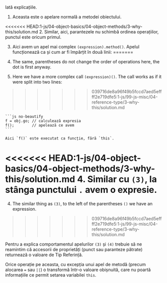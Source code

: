 
Iată explicațiile.

1. Aceasta este o apelare normală a metodei obiectului.

<<<<<<< HEAD:1-js/04-object-basics/04-object-methods/3-why-this/solution.md
2. Similar, aici, parantezele nu schimbă ordinea operațiilor, punctul este oricum primul.

3. Aici avem un apel mai complex `(expression).method()`. Apelul funcționează ca și cum ar fi împărțit în două linii:
=======
2. The same, parentheses do not change the order of operations here, the dot is first anyway.

3. Here we have a more complex call `(expression)()`. The call works as if it were split into two lines:
>>>>>>> 039716de8a96f49b5fccd7aed5effff2e719dfe5:1-js/99-js-misc/04-reference-type/3-why-this/solution.md

    ```js no-beautify
    f = obj.go; // calculează expresia
    f();        // apelează ce avem
    ```

    Aici `f()` este executat ca funcție, fără `this`.

<<<<<<< HEAD:1-js/04-object-basics/04-object-methods/3-why-this/solution.md
4. Similar cu `(3)`, la stânga punctului `.` avem o expresie.
=======
4. The similar thing as `(3)`, to the left of the parentheses `()` we have an expression.
>>>>>>> 039716de8a96f49b5fccd7aed5effff2e719dfe5:1-js/99-js-misc/04-reference-type/3-why-this/solution.md

Pentru a explica comportamentul apelurilor `(3)` și `(4)` trebuie să ne reamintim că accesorii de proprietăți (punct sau paranteze pătrate) returnează o valoare de Tip Referință.  

Orice operație pe aceasta, cu excepția unui apel de metodă (precum alocarea `=` sau `||`) o transformă într-o valoare obișnuită, care nu poartă informațiile ce permit setarea variabilei `this`.
